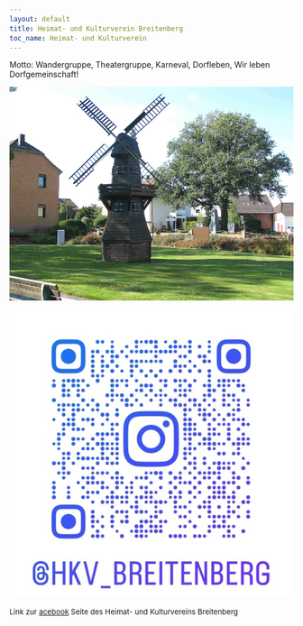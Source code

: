 ```yaml
---
layout: default
title: Heimat- und Kulturverein Breitenberg
toc_name: Heimat- und Kulturverein
---
```


Motto: Wandergruppe, Theatergruppe, Karneval, Dorfleben, Wir leben Dorfgemeinschaft!

<a href="#" class="image featured"><img src="images/hkv.jpg" alt="" /></a>


<a href="#" class="image featured"><img src="images/hkv_qrcode.jpg" alt="" /></a>

<p><font size="2">Link zur <a href="https://www.facebook.com/profile.php?id=100069475417553&locale=de_DE" class="icon brands fa-facebook-f">acebook</a> Seite des Heimat- und Kulturvereins Breitenberg</font></p>

